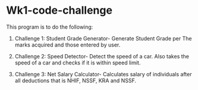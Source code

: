 # Wk1-code-challenge
This program is to do the following:

1. Challenge 1: Student Grade Generator- Generate Student Grade per The marks acquired and those entered by user.

2. Challenge 2: Speed Detector- Detect the speed of a car. Also takes the speed of a car and checks if it is within speed limit.

3. Challenge 3: Net Salary Calculator- Calculates salary of individuals after all deductions that is NHIF, NSSF, KRA and NSSF.

